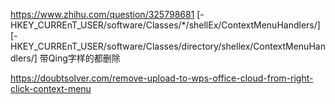https://www.zhihu.com/question/325798681
[-HKEY_CURREnT_USER/software/Classes/*/shellEx/ContextMenuHandlers/]
[-HKEY_CURREnT_USER/software/Classes/directory/shellex/ContextMenuHandlers/]
带Qing字样的都删除

https://doubtsolver.com/remove-upload-to-wps-office-cloud-from-right-click-context-menu
